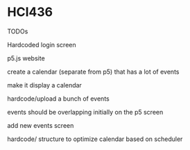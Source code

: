 # HCI436

TODOs

Hardcoded login screen  

p5.js website 

create a calendar (separate from p5) that has a lot of events

make it display a calendar

hardcode/upload a bunch of events

events should be overlapping initially on the p5 screen

add new events screen 

hardcode/ structure to optimize calendar based on scheduler
